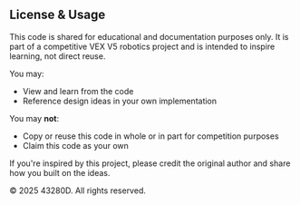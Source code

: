 ## License & Usage

This code is shared for educational and documentation purposes only. It is part of a competitive VEX V5 robotics project and is intended to inspire learning, not direct reuse.

You may:
- View and learn from the code
- Reference design ideas in your own implementation

You may **not**:
- Copy or reuse this code in whole or in part for competition purposes
- Claim this code as your own

If you're inspired by this project, please credit the original author and share how you built on the ideas.

© 2025 43280D. All rights reserved.
